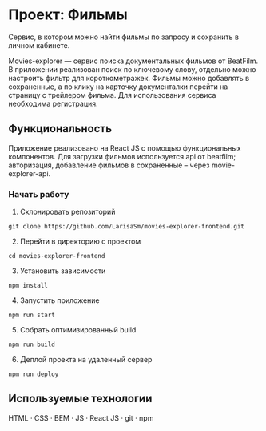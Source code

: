 # Проект: Фильмы

Сервис, в котором можно найти фильмы по запросу и сохранить в личном кабинете.

Movies-explorer — сервис поиска документальных фильмов от BeatFilm. В приложении реализован поиск по ключевому слову, отдельно можно настроить фильтр для короткометражек. Фильмы можно добавлять в сохраненные, а по клику на карточку документалки перейти на страницу с трейлером фильма. Для использования сервиса необходима регистрация.

## Функциональность

Приложение реализовано на React JS с помощью функциональных компонентов. Для загрузки фильмов используется api от beatfilm; авторизация, добавление фильмов в сохраненные – через movie-explorer-api.

### Начать работу

1. Склонировать репозиторий
```
git clone https://github.com/LarisaSm/movies-explorer-frontend.git
```

2. Перейти в директорию с проектом
```
cd movies-explorer-frontend
```

3. Установить зависимости
```
npm install
```
4. Запустить приложение
```
npm run start
```
5. Собрать оптимизированный build
```
npm run build
```

6. Деплой проекта на удаленный сервер
```
npm run deploy
```

## Используемые технологии
HTML · CSS · BEM · JS · React JS · git · npm
